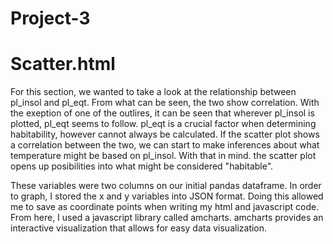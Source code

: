 
# Project-3

# Scatter.html
   For this section, we wanted to take a look at the relationship between pl_insol and pl_eqt.  From what can be seen, the two show correlation.  With the exeption of one of the outlires, it can be seen that wherever pl_insol is plotted, pl_eqt seems to follow.  pl_eqt is a crucial factor when determining habitability, however cannot always be calculated.  If the scatter plot shows a correlation between the two, we can start to make inferences about what temperature might be based on pl_insol.  With that in mind. the scatter plot opens up posibilities into what might be considered "habitable". 

   These variables were two columns on our initial pandas dataframe.  In order to graph, I stored the x and y variables into JSON format.  Doing this allowed me to save as coordinate points when writing my html and javascript code.  From here, I used a javascript library called amcharts.  amcharts provides an interactive visualization that allows for easy data visualization.  
